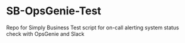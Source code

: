 # SB-OpsGenie-Test
Repo for Simply Business Test script for on-call alerting system status check with OpsGenie and Slack
